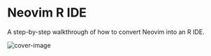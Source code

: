 # Neovim R IDE

A step-by-step walkthrough of how to convert Neovim into an R IDE.

![cover-image](https://i.imgur.com/dnDB1o1.png)
